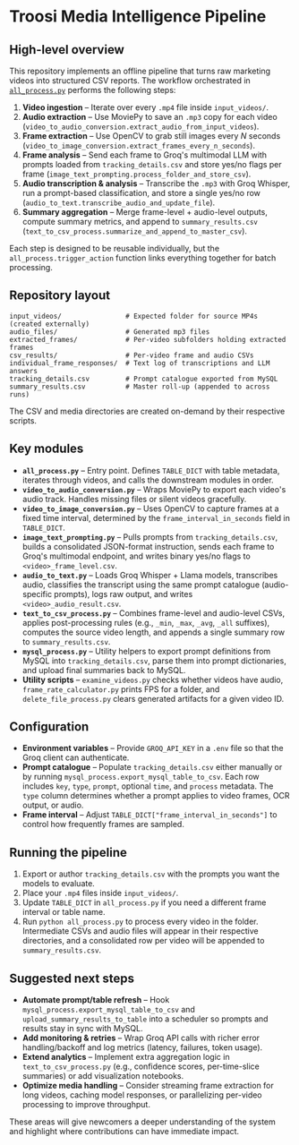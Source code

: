 # Troosi Media Intelligence Pipeline

## High-level overview
This repository implements an offline pipeline that turns raw marketing videos into structured CSV reports. The workflow orchestrated in [`all_process.py`](all_process.py) performs the following steps:

1. **Video ingestion** – Iterate over every `.mp4` file inside `input_videos/`.
2. **Audio extraction** – Use MoviePy to save an `.mp3` copy for each video (`video_to_audio_conversion.extract_audio_from_input_videos`).
3. **Frame extraction** – Use OpenCV to grab still images every _N_ seconds (`video_to_image_conversion.extract_frames_every_n_seconds`).
4. **Frame analysis** – Send each frame to Groq's multimodal LLM with prompts loaded from `tracking_details.csv` and store yes/no flags per frame (`image_text_prompting.process_folder_and_store_csv`).
5. **Audio transcription & analysis** – Transcribe the `.mp3` with Groq Whisper, run a prompt-based classification, and store a single yes/no row (`audio_to_text.transcribe_audio_and_update_file`).
6. **Summary aggregation** – Merge frame-level + audio-level outputs, compute summary metrics, and append to `summary_results.csv` (`text_to_csv_process.summarize_and_append_to_master_csv`).

Each step is designed to be reusable individually, but the `all_process.trigger_action` function links everything together for batch processing.

## Repository layout
```
input_videos/                # Expected folder for source MP4s (created externally)
audio_files/                 # Generated mp3 files
extracted_frames/            # Per-video subfolders holding extracted frames
csv_results/                 # Per-video frame and audio CSVs
individual_frame_responses/  # Text log of transcriptions and LLM answers
tracking_details.csv         # Prompt catalogue exported from MySQL
summary_results.csv          # Master roll-up (appended to across runs)
```
The CSV and media directories are created on-demand by their respective scripts.

## Key modules
- **`all_process.py`** – Entry point. Defines `TABLE_DICT` with table metadata, iterates through videos, and calls the downstream modules in order.
- **`video_to_audio_conversion.py`** – Wraps MoviePy to export each video's audio track. Handles missing files or silent videos gracefully.
- **`video_to_image_conversion.py`** – Uses OpenCV to capture frames at a fixed time interval, determined by the `frame_interval_in_seconds` field in `TABLE_DICT`.
- **`image_text_prompting.py`** – Pulls prompts from `tracking_details.csv`, builds a consolidated JSON-format instruction, sends each frame to Groq's multimodal endpoint, and writes binary yes/no flags to `<video>_frame_level.csv`.
- **`audio_to_text.py`** – Loads Groq Whisper + Llama models, transcribes audio, classifies the transcript using the same prompt catalogue (audio-specific prompts), logs raw output, and writes `<video>_audio_result.csv`.
- **`text_to_csv_process.py`** – Combines frame-level and audio-level CSVs, applies post-processing rules (e.g., `_min`, `_max`, `_avg`, `_all` suffixes), computes the source video length, and appends a single summary row to `summary_results.csv`.
- **`mysql_process.py`** – Utility helpers to export prompt definitions from MySQL into `tracking_details.csv`, parse them into prompt dictionaries, and upload final summaries back to MySQL.
- **Utility scripts** – `examine_videos.py` checks whether videos have audio, `frame_rate_calculator.py` prints FPS for a folder, and `delete_file_process.py` clears generated artifacts for a given video ID.

## Configuration
- **Environment variables** – Provide `GROQ_API_KEY` in a `.env` file so that the Groq client can authenticate.
- **Prompt catalogue** – Populate `tracking_details.csv` either manually or by running `mysql_process.export_mysql_table_to_csv`. Each row includes `key`, `type`, `prompt`, optional `time`, and `process` metadata. The `type` column determines whether a prompt applies to video frames, OCR output, or audio.
- **Frame interval** – Adjust `TABLE_DICT["frame_interval_in_seconds"]` to control how frequently frames are sampled.

## Running the pipeline
1. Export or author `tracking_details.csv` with the prompts you want the models to evaluate.
2. Place your `.mp4` files inside `input_videos/`.
3. Update `TABLE_DICT` in `all_process.py` if you need a different frame interval or table name.
4. Run `python all_process.py` to process every video in the folder. Intermediate CSVs and audio files will appear in their respective directories, and a consolidated row per video will be appended to `summary_results.csv`.

## Suggested next steps
- **Automate prompt/table refresh** – Hook `mysql_process.export_mysql_table_to_csv` and `upload_summary_results_to_table` into a scheduler so prompts and results stay in sync with MySQL.
- **Add monitoring & retries** – Wrap Groq API calls with richer error handling/backoff and log metrics (latency, failures, token usage).
- **Extend analytics** – Implement extra aggregation logic in `text_to_csv_process.py` (e.g., confidence scores, per-time-slice summaries) or add visualization notebooks.
- **Optimize media handling** – Consider streaming frame extraction for long videos, caching model responses, or parallelizing per-video processing to improve throughput.

These areas will give newcomers a deeper understanding of the system and highlight where contributions can have immediate impact.
